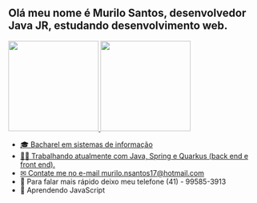 ## Olá meu nome é Murilo Santos, desenvolvedor Java JR, estudando desenvolvimento web.
<a href="https://github.com/MuriloNSantos17">
<img height="180em" src="https://github-readme-stats.vercel.app/api?username=MuriloNSantos17&show_icons=true&theme=dracula&include_all_commits=true&count_private=true"/>
<img height="180em" src="https://github-readme-stats.vercel.app/api/top-langs/?username=MuriloNSantos17&layout=compact&langs_count=7&theme=dracula"/>
  
- 🎓 Bacharel em sistemas de informação
- 👨‍💻 Trabalhando atualmente com Java, Spring e Quarkus (back end e front end). 
- ✉ Contate me no e-mail murilo.nsantos17@hotmail.com 
- 📱 Para falar mais rápido deixo meu telefone (41) - 99585-3913 
- 📘 Aprendendo JavaScript 


